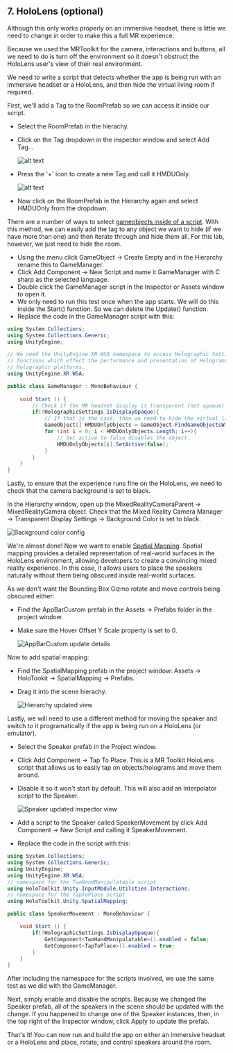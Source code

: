 ## 7. HoloLens (optional)

Although this only works properly on an immersive headset, there is little we need to change in order to make this a full MR experience. 

Because we used the MRToolkit for the camera, interactions and buttons, all we need to do is turn off the environment so it doesn't obstruct the HoloLens user's view of their real environment. 

We need to write a script that detects whether the app is being run with an immersive headset or a HoloLens, and then hide the virtual living room if required.

First, we'll add a Tag to the RoomPrefab so we can access it inside our script. 

- Select the RoomPrefab in the hierachy.
- Click on the Tag dropdown in the inspector window and select Add Tag...

	![alt text](../media/16.png)

- Press the '+' icon to create a new Tag and call it HMDUOnly.

	![alt text](../media/17.png)

- Now click on the RoomPrefab in the Hierarchy again and select HMDUOnly from the dropdown.

There are a number of ways to select [gameobjects inside of a script](https://docs.unity3d.com/Manual/ControllingGameObjectsComponents.html). With this method, we can easily add the tag to any object we want to hide (if we have more than one) and then iterate through and hide them all. For this lab, however, we just need to hide the room.

- Using the menu click GameObject -> Create Empty and in the Hierarchy rename this to GameManager.
- Click Add Component -> New Script and name it GameManager with C sharp as the selected language.
- Double click the GameManager script in the Inspector or Assets window to open it.
- We only need to run this test once when the app starts. We will do this inside the Start() function. So we can delete the Update() function.
- Replace the code in the GameManager script with this:

```csharp
using System.Collections;
using System.Collections.Generic;
using UnityEngine;

// We need the UnityEngine.XR.WSA namespace to access Holographic Settings which contain 
// functions which effect the performance and presentation of Holograms on Windows 
// Holographic platforms.
using UnityEngine.XR.WSA;

public class GameManager : MonoBehaviour {
	
	void Start () {
   		// Check if the MR headset display is transparent (not opaque).
    	if(!HolographicSettings.IsDisplayOpaque){ 
        	// If that is the case, then we need to hide the virtual living room
        	GameObject[] HMDUOnlyObjects = GameObject.FindGameObjectsWithTag("HMDUOnly");
        	for (int i = 0; i < HMDUOnlyObjects.Length; i++){
           		// Set active to false disables the object.
            	HMDUOnlyObjects[i].SetActive(false); 
        	}
    	}
	}
}
```

Lastly, to ensure that the experience runs fine on the HoloLens, we need to check that the camera background is set to black. 

In the Hierarchy window, open up the MixedRealityCameraParent -> MixedRealityCamera object. Check that the Mixed Reality Camera Manager -> Transparent Display Settings -> Background Color is set to black.

![Background color config](../media/18.png)

We're almost done! Now we want to enable [Spatial Mapping](https://docs.microsoft.com/en-us/windows/mixed-reality/spatial-mapping). Spatial mapping provides a detailed representation of real-world surfaces in the HoloLens environment, allowing developers to create a convincing mixed reality experience. In this case, it allows users to place the speakers naturally without them being obscured inside real-world surfaces.

As we don't want the Bounding Box Gizmo rotate and move controls being obscured either:

- Find the AppBarCustom prefab in the Assets -> Prefabs folder in the project window.
- Make sure the Hover Offset Y Scale property is set to 0.

	![AppBarCustom update details](../media/19.png)

Now to add spatial mapping:

- Find the SpatialMapping prefab in the project window: Assets -> HoloTookit -> SpatialMapping -> Prefabs.
- Drag it into the scene hierachy.

	![Hierarchy updated view](../media/20.png)

Lastly, we will need to use a different method for moving the speaker and switch to it programatically if the app is being run on a HoloLens (or emulator). 

- Select the Speaker prefab in the Project window.
- Click Add Component -> Tap To Place. This is a MR Toolkit HoloLens script that allows us to easily tap on objects/holograms and move them around.
- Disable it so it won't start by default. This will also add an Interpolator script to the Speaker.

	![Speaker updated inspector view](../media/21.png)

- Add a script to the Speaker called SpeakerMovement by click Add Component -> New Script and calling it SpeakerMovement.

- Replace the code in the script with this:
	
```csharp
using System.Collections;
using System.Collections.Generic;
using UnityEngine;
using UnityEngine.XR.WSA;
// namespace for the TwoHandManipulatable script
using HoloToolkit.Unity.InputModule.Utilities.Interactions;
// namespace for the TapToPlace script
using HoloToolkit.Unity.SpatialMapping;

public class SpeakerMovement : MonoBehaviour {

	void Start () {
		if(!HolographicSettings.IsDisplayOpaque){ 
			GetComponent<TwoHandManipulatable>().enabled = false;
			GetComponent<TapToPlace>().enabled = true;
		}
	}
}
```

After including the namespace for the scripts involved, we use the same test as we did with the GameManager. 

Next, simply enable and disable the scripts. Because we changed the Speaker prefab, all of the speakers in the scene should be updated with the change. If you happened to change one of the Speaker instances, then, in the top right of the Inspector window, click Apply to update the prefab.

That's it! You can now run and build the app on either an immersive headset or a HoloLens and place, rotate, and control speakers around the room.